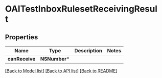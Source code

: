 # OAITestInboxRulesetReceivingResult

## Properties
Name | Type | Description | Notes
------------ | ------------- | ------------- | -------------
**canReceive** | **NSNumber*** |  | 

[[Back to Model list]](../README#documentation-for-models) [[Back to API list]](../README#documentation-for-api-endpoints) [[Back to README]](../README)


